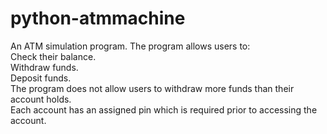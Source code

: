 # python-atmmachine

An ATM simulation program. The program allows users to:  
Check their balance.  
Withdraw funds.  
Deposit funds.  
The program does not allow users to withdraw more funds than their account holds.  
Each account has an assigned pin which is required prior to accessing the account.  
